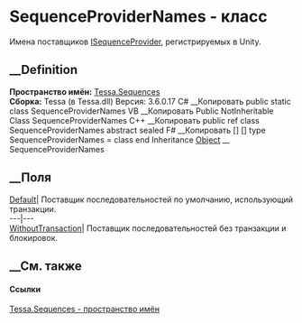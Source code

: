 # SequenceProviderNames - класс
Имена поставщиков
[ISequenceProvider](T_Tessa_Sequences_ISequenceProvider.htm), регистрируемых в
Unity.
## __Definition
 **Пространство имён:** [Tessa.Sequences](N_Tessa_Sequences.htm)  
 **Сборка:** Tessa (в Tessa.dll) Версия: 3.6.0.17
C# __Копировать
     public static class SequenceProviderNames
VB __Копировать
     Public NotInheritable Class SequenceProviderNames
C++ __Копировать
     public ref class SequenceProviderNames abstract sealed
F# __Копировать
     [<AbstractClassAttribute>]
    [<SealedAttribute>]
    type SequenceProviderNames = class end
Inheritance
    [Object](https://learn.microsoft.com/dotnet/api/system.object) __ SequenceProviderNames
##  __Поля
[Default](F_Tessa_Sequences_SequenceProviderNames_Default.htm)|  Поставщик
последовательностей по умолчанию, использующий транзакции.  
---|---  
[WithoutTransaction](F_Tessa_Sequences_SequenceProviderNames_WithoutTransaction.htm)|
Поставщик последовательностей без транзакции и блокировок.  
## __См. также
#### Ссылки
[Tessa.Sequences - пространство имён](N_Tessa_Sequences.htm)
